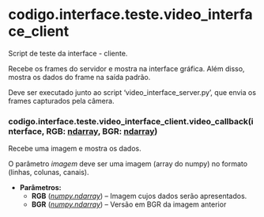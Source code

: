<a id="module-codigo.interface.teste.video_interface_client"></a>

<a id="codigo-interface-teste-video-interface-client"></a>

# codigo.interface.teste.video_interface_client

Script de teste da interface - cliente.

Recebe os frames do servidor e mostra na interface gráfica. Além disso, mostra os dados
do frame na saída padrão.

Deve ser executado junto ao script ‘video_interface_server.py’, que envia os
frames capturados pela câmera.

<a id="codigo.interface.teste.video_interface_client.video_callback"></a>

### codigo.interface.teste.video_interface_client.video_callback(interface, RGB: [ndarray](https://numpy.org/doc/stable/reference/generated/numpy.ndarray.html#numpy.ndarray), BGR: [ndarray](https://numpy.org/doc/stable/reference/generated/numpy.ndarray.html#numpy.ndarray))

Recebe uma imagem e mostra os dados.

O parâmetro *imagem* deve ser uma imagem (array do numpy) no formato (linhas, colunas, canais).

* **Parâmetros:**
  * **RGB** ([*numpy.ndarray*](https://numpy.org/doc/stable/reference/generated/numpy.ndarray.html#numpy.ndarray)) – Imagem cujos dados serão apresentados.
  * **BGR** ([*numpy.ndarray*](https://numpy.org/doc/stable/reference/generated/numpy.ndarray.html#numpy.ndarray)) – Versão em BGR da imagem anterior
